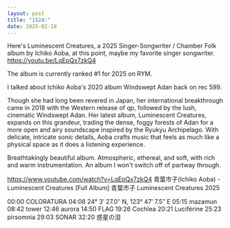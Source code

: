 ```yaml
---
layout: post
title: "1524:"
date: 2025-02-18
---
```


Here's Luminescent Creatures, a 2025 Singer-Songwriter / Chamber Folk album by Ichiko Aoba, at this point, maybe my favorite singer songwriter.
https://youtu.be/LqEpQx7zkQ4

The album is currently ranked #1 for 2025 on RYM. 

I talked about Ichiko Aoba's 2020 album Windswept Adan back on rec 599. 

Though she had long been revered in Japan, her international breakthrough came in 2018 with the Western release of qp, followed by the lush, cinematic Windswept Adan. Her latest album, Luminescent Creatures, expands on this grandeur, trading the dense, foggy forests of Adan for a more open and airy soundscape inspired by the Ryukyu Archipelago. With delicate, intricate sonic details, Aoba crafts music that feels as much like a physical space as it does a listening experience.

Breathtakingly beautiful album. Atmospheric, ethereal, and soft, with rich and warm instrumentation. An album I won't switch off of partway through.

https://www.youtube.com/watch?v=LqEpQx7zkQ4
青葉市子(Ichiko Aoba) - Luminescent Creatures [Full Album]
青葉市子 Luminescent Creatures
2025

00:00 COLORATURA
04:08 24° 3′ 27.0″ N, 123° 47′ 7.5″ E
05:15 mazamun
08:42 tower
12:46 aurora
14:50 FLAG
19:26 Cochlea
20:21 Luciférine
25:23 pirsomnia
29:03 SONAR
32:20 惑星の泪
